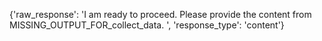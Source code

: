 {'raw_response': 'I am ready to proceed. Please provide the content from MISSING_OUTPUT_FOR_collect_data.
', 'response_type': 'content'}
